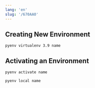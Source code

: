 ```yaml
---
lang: 'en'
slug: '/670AA0'
---
```


## Creating New Environment

```
pyenv virtualenv 3.9 name
```

## Activating an Environment

```
pyenv activate name
```

```
pyenv local name
```

